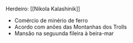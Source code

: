 Herdeiro: [[Nikola Kalashinik]]

- Comércio de minério de ferro
- Acordo com anões das Montanhas dos Trolls
- Mansão na seguunda fileira à beira-mar